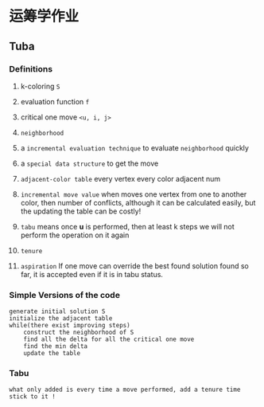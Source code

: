 # 运筹学作业

## Tuba

### Definitions
1. k-coloring `S`
2. evaluation function `f`
3. critical one move `<u, i, j>`
4. `neighborhood` 
5. a `incremental evaluation technique` to evaluate `neighborhood` quickly
6. a `special data structure` to get the move
7. `adjacent-color table` every vertex every color adjacent num
9. `incremental move value` when moves one vertex from one to another color, then number of conflicts, although it can be calculated easily, but the updating the table can be costly!

10. `tabu` means once **u** is performed, then at least k steps we will not perform the operation on it again

11. `tenure` 

12. `aspiration` If one move can override the best found solution found so far,
it is accepted even if it is in tabu status.

### Simple Versions of the code 
```
generate initial solution S
initialize the adjacent table
while(there exist improving steps)
    construct the neighborhood of S
    find all the delta for all the critical one move
    find the min delta
    update the table
```

### Tabu 
```
what only added is every time a move performed, add a tenure time stick to it !
```